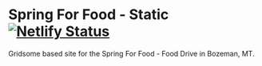 # Spring For Food - Static [![Netlify Status](https://api.netlify.com/api/v1/badges/766ef1d2-12cc-4dba-a8a4-2466088f2106/deploy-status)](https://app.netlify.com/sites/hardcore-darwin-de47d0/deploys)

Gridsome based site for the Spring For Food - Food Drive in Bozeman, MT.
